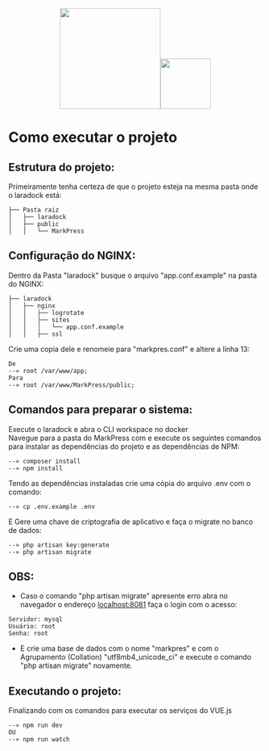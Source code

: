 <p align="center"><img src="https://raw.githubusercontent.com/laravel/art/master/logo-lockup/5%20SVG/2%20CMYK/1%20Full%20Color/laravel-logolockup-cmyk-red.svg" width="200"><img src="https://www.mundodocker.com.br/wp-content/uploads/2015/06/docker_facebook_share.png" width="100"></p>

# Como executar o projeto
## Estrutura do projeto:

Primeiramente tenha certeza de que o projeto esteja na mesma pasta onde o laradock está:<br>
```
├── Pasta raiz
│   ├── laradock
│   ├── public
│   │   └── MarkPress
```

## Configuração do NGINX:
Dentro da Pasta "laradock" busque o arquivo "app.conf.example" na pasta do NGINX:
```
├── laradock
│   ├── nginx
│   │   ├── logrotate
│   │   ├── sites
│   │   │   └── app.conf.example
│   │   ├── ssl
```
Crie uma copia dele e renomeie para "markpres.conf" e altere a linha 13:
```
De
--» root /var/www/app;
Para
--» root /var/www/MarkPress/public;
```
## Comandos para preparar o sistema:
Execute o laradock e abra o CLI workspace no docker<br>
Navegue para a pasta do MarkPress com e execute os seguintes comandos para instalar as dependências do projeto e as dependências de NPM:<br>
```
--» composer install
--» npm install
```
Tendo as dependências instaladas crie uma cópia do arquivo .env com o comando:<br>
```
--» cp .env.example .env
```
E Gere uma chave de criptografia de aplicativo e faça o migrate no banco de dados:
```
--» php artisan key:generate
--» php artisan migrate
```
## OBS:
* Caso o comando "php artisan migrate" apresente erro abra no navegador o endereço [localhost:8081](http://localhost:8081) faça o login com o acesso:
```
Servidor: mysql
Usuário: root
Senha: root
```
* E crie uma base de dados com o nome "markpres" e com o Agrupamento (Collation) "utf8mb4_unicode_ci" e execute o comando "php artisan migrate" novamente.<br>

## Executando o projeto:
Finalizando com os comandos para executar os serviços do VUE.js
```
--» npm run dev
OU
--» npm run watch
```
